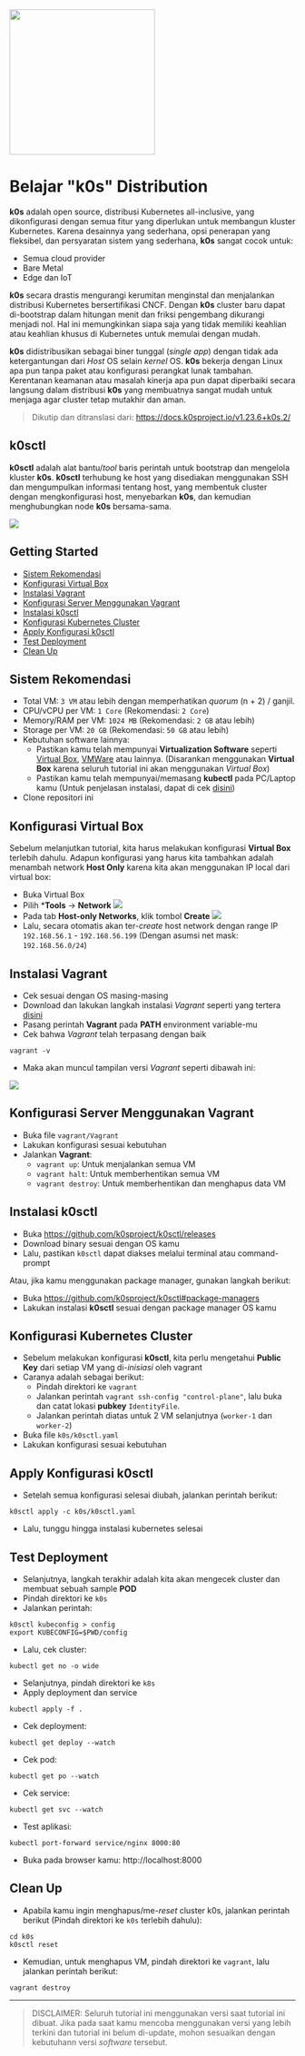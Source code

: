 <img alt="" src="./docs/assets/k0s-logo.png" width="256" />

# Belajar "k0s" Distribution #
**k0s** adalah open source, distribusi Kubernetes all-inclusive, yang dikonfigurasi dengan semua fitur yang diperlukan untuk membangun kluster Kubernetes. Karena desainnya yang sederhana, opsi penerapan yang fleksibel, dan persyaratan sistem yang sederhana, **k0s** sangat cocok untuk:

- Semua cloud provider
- Bare Metal
- Edge dan IoT

**k0s** secara drastis mengurangi kerumitan menginstal dan menjalankan distribusi Kubernetes bersertifikasi CNCF. Dengan **k0s** cluster baru dapat di-bootstrap dalam hitungan menit dan friksi pengembang dikurangi menjadi nol. Hal ini memungkinkan siapa saja yang tidak memiliki keahlian atau keahlian khusus di Kubernetes untuk memulai dengan mudah.

**k0s** didistribusikan sebagai biner tunggal (*single app*) dengan tidak ada ketergantungan dari *Host* OS selain *kernel* OS. **k0s** bekerja dengan Linux apa pun tanpa paket atau konfigurasi perangkat lunak tambahan. Kerentanan keamanan atau masalah kinerja apa pun dapat diperbaiki secara langsung dalam distribusi **k0s** yang membuatnya sangat mudah untuk menjaga agar cluster tetap mutakhir dan aman.

> Dikutip dan ditranslasi dari: https://docs.k0sproject.io/v1.23.6+k0s.2/

## k0sctl ##
**k0sctl** adalah alat bantu/*tool* baris perintah untuk bootstrap dan mengelola kluster **k0s**. **k0sctl** terhubung ke host yang disediakan menggunakan SSH dan mengumpulkan informasi tentang host, yang membentuk cluster dengan mengkonfigurasi host, menyebarkan **k0s**, dan kemudian menghubungkan node **k0s** bersama-sama.

![](./docs/assets/k0sctl-architecture.png)

## Getting Started ##
- [Sistem Rekomendasi](#sistem-rekomendasi)
- [Konfigurasi Virtual Box](#konfigurasi-virtual-box)
- [Instalasi Vagrant](#instalasi-vagrant)
- [Konfigurasi Server Menggunakan Vagrant](#)
- [Instalasi k0sctl](#instalasi-k0sctl)
- [Konfigurasi Kubernetes Cluster](#konfigurasi-kubernetes-cluster)
- [Apply Konfigurasi k0sctl](#apply-konfigurasi-k0sctl)
- [Test Deployment](#test-deployment)
- [Clean Up](#)

## Sistem Rekomendasi ##
- Total VM: `3 VM` atau lebih dengan memperhatikan *quorum* (n + 2) / ganjil.
- CPU/vCPU per VM: `1 Core` (Rekomendasi: `2 Core`)
- Memory/RAM per VM: `1024 MB` (Rekomendasi: `2 GB` atau lebih)
- Storage per VM: `20 GB` (Rekomendasi: `50 GB` atau lebih)
- Kebutuhan software lainnya:
  - Pastikan kamu telah mempunyai **Virtualization Software** seperti [Virtual Box](https://www.virtualbox.org/), [VMWare](https://www.vmware.com/) atau lainnya. (Disarankan menggunakan **Virtual Box** karena seluruh tutorial ini akan menggunakan *Virtual Box*)
  - Pastikan kamu telah mempunyai/memasang **kubectl** pada PC/Laptop kamu (Untuk penjelasan instalasi, dapat di cek [disini](https://kubernetes.io/docs/tasks/tools/))
- Clone repositori ini

## Konfigurasi Virtual Box ##
Sebelum melanjutkan tutorial, kita harus melakukan konfigurasi **Virtual Box** terlebih dahulu. Adapun konfigurasi yang harus kita tambahkan adalah menambah network **Host Only** karena kita akan menggunakan IP local dari virtual box:
- Buka Virtual Box
- Pilih ***Tools** -> **Network**
![](./docs/assets/vbox-1.png)
- Pada tab **Host-only Networks**, klik tombol **Create**
![](./docs/assets/vbox-2.png)
- Lalu, secara otomatis akan ter-*create* host network dengan range IP `192.168.56.1` - `192.168.56.199` (Dengan asumsi net mask: `192.168.56.0/24`)

## Instalasi Vagrant ##
- Cek sesuai dengan OS masing-masing
- Download dan lakukan langkah instalasi *Vagrant* seperti yang tertera [disini](https://developer.hashicorp.com/vagrant/downloads?product_intent=vagrant)
- Pasang perintah **Vagrant** pada **PATH** environment variable-mu
- Cek bahwa *Vagrant* telah terpasang dengan baik
```
vagrant -v
```
- Maka akan muncul tampilan versi *Vagrant* seperti dibawah ini:

![](./docs/assets/ss-001.png)

## Konfigurasi Server Menggunakan Vagrant ##
- Buka file `vagrant/Vagrant`
- Lakukan konfigurasi sesuai kebutuhan
- Jalankan **Vagrant**:
  - `vagrant up`: Untuk menjalankan semua VM
  - `vagrant halt`: Untuk memberhentikan semua VM
  - `vagrant destroy`: Untuk memberhentikan dan menghapus data VM

## Instalasi k0sctl ##
- Buka https://github.com/k0sproject/k0sctl/releases
- Download binary sesuai dengan OS kamu
- Lalu, pastikan `k0sctl` dapat diakses melalui terminal atau command-prompt

Atau, jika kamu menggunakan package manager, gunakan langkah berikut:
- Buka https://github.com/k0sproject/k0sctl#package-managers
- Lakukan instalasi **k0sctl** sesuai dengan package manager OS kamu

## Konfigurasi Kubernetes Cluster ##
- Sebelum melakukan konfigurasi **k0sctl**, kita perlu mengetahui **Public Key** dari setiap VM yang di-*inisiasi* oleh vagrant
- Caranya adalah sebagai berikut:
  - Pindah direktori ke `vagrant`
  - Jalankan perintah `vagrant ssh-config "control-plane"`, lalu buka dan catat lokasi **pubkey** `IdentityFile`.
  - Jalankan perintah diatas untuk 2 VM selanjutnya (`worker-1` dan `worker-2`)
- Buka file `k0s/k0sctl.yaml`
- Lakukan konfigurasi sesuai kebutuhan

## Apply Konfigurasi k0sctl ##
- Setelah semua konfigurasi selesai diubah, jalankan perintah berikut:
```
k0sctl apply -c k0s/k0sctl.yaml
```
- Lalu, tunggu hingga instalasi kubernetes selesai

## Test Deployment ##
- Selanjutnya, langkah terakhir adalah kita akan mengecek cluster dan membuat sebuah sample **POD**
- Pindah direktori ke `k0s`
- Jalankan perintah:
```
k0sctl kubeconfig > config
export KUBECONFIG=$PWD/config
```
- Lalu, cek cluster:
```
kubectl get no -o wide
```
- Selanjutnya, pindah direktori ke `k8s`
- Apply deployment dan service
```
kubectl apply -f .
```
- Cek deployment:
```
kubectl get deploy --watch
```
- Cek pod:
```
kubectl get po --watch
```
- Cek service:
```
kubectl get svc --watch
```
- Test aplikasi:
```
kubectl port-forward service/nginx 8000:80
```
- Buka pada browser kamu: http://localhost:8000

## Clean Up ##
- Apabila kamu ingin menghapus/me-*reset* cluster k0s, jalankan perintah berikut (Pindah direktori ke `k0s` terlebih dahulu):
```
cd k0s
k0sctl reset
```
- Kemudian, untuk menghapus VM, pindah direktori ke `vagrant`, lalu jalankan perintah berikut:
```
vagrant destroy
```

---

> DISCLAIMER: Seluruh tutorial ini menggunakan versi saat tutorial ini dibuat. Jika pada saat kamu mencoba menggunakan versi yang lebih terkini dan tutorial ini belum di-update, mohon sesuaikan dengan kebutuhann versi *software* tersebut.
